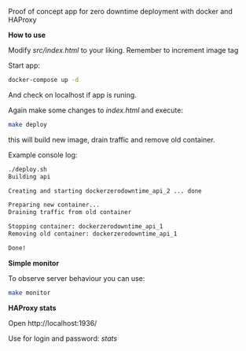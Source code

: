 Proof of concept app for zero downtime deployment with docker and HAProxy

**How to use**

Modify *src/index.html* to your liking. Remember to increment image tag

Start app:
```bash
docker-compose up -d
```

And check on localhost if app is runing.

Again make some changes to *index.html* and execute:
```bash
make deploy
```
this will build new image, drain traffic and remove old container.

Example console log:
```bash
./deploy.sh
Building api

Creating and starting dockerzerodowntime_api_2 ... done

Preparing new container...
Draining traffic from old container

Stopping container: dockerzerodowntime_api_1
Removing old container: dockerzerodowntime_api_1

Done!
```

**Simple monitor**

To observe server behaviour you can use:
```bash
make monitor
```

**HAProxy stats**

Open http://localhost:1936/

Use for login and password: *stats*